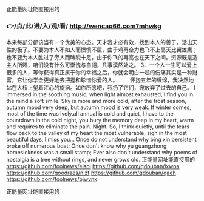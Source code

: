 
正能量网址能直接用的




### 👉/点/此/进/入/观/看/ http://wencao66.com?mhwkg




本来每部分都该当有一个优美的心态。天才我才必有效，找到本人的善于，活出天性的极了。不要为本人不如人而愤愤不屈，由于鸡再全力也飞不上高天比翼雄鹰；也不要为本人胜过了旁人而睥睨十足，由于你飞的再高也在天下之间。资源既是造主人所赐，咱们没有什么可惭愧与自诩，凡事漠然处之。
	3、一个人一生可以爱上很多的人，等你获得真正属于你的幸福之后，你就会明白一起的伤痛其实是一种财富，它让你学会更好地去把握和珍惜你爱的人。
　　怀抱五年的缠绵，我决然地站在大桥上望着江心的旋涡。如你所愿吧，我扔了它们，宛放弃了过去的自己。
I immersed in the soothing music, when light almost exhausted, I find you in the mind a soft smile.
Sky is more and more cold, after the frost season, autumn mood very deep, but autumn mood is very weak.
If winter comes, most of the time was lvely.all annual is cold and quiet, I have to the countdown in the cold night, you bury the memory deep in my heart, warm and requires to eliminate the pain.
Night.
So, I think quietly, until the tears flow back to the valley of my heart the most vulnerable, sigh in the most beautiful days, I miss you...
Once do not understand why bing xin persistent broke off numerous boat;
Once don't know why yu guangzhong homesickness was a small stamp;
Ever also don't understand why poems of nostalgia is a tree without rings, and never grows old.
正能量网址能直接用的 https://github.com/foolnews/elsoi
https://github.com/qdouban/lxwoa
https://github.com/goodraes/nizf
https://github.com/qdouban/qaeh
https://github.com/foolnews/bjwvnx





正能量网址能直接用的
